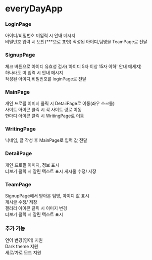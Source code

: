 # everyDayApp

### LoginPage
아이디/비밀번호 미입력 시 안내 메시지\
비밀번호 입력 시 보안(***으로 표현)
작성된 아이디,팀명을 TeamPage로 전달
### SignupPage
체크 버튼으로 아이디 유효성 검사('아이디 5자 이상 15자 이하' 안내 메세지)\
하나라도 미 입력 시 안내 메시지\
작성된 아이디,비밀번호를 loginPage로 전달
### MainPage
개인 프로필 이미지 클릭 시 DetailPage로 이동(좌우 스크롤)\
사이트 아이콘 클릭 시 각 사이트 링로 이동\
한마디 아이콘 클릭 시 WritingPage로 이동
### WritingPage
닉네임, 글 작성 후 MainPage로 입력 값 전달
### DetailPage
개인 프로필 이미지, 정보 표시\
더보기 클릭 시 잘린 텍스트 표시
게시물 수정/ 저장
### TeamPage
SignupPage에서 받아온 팀명, 아이디 값 표시\
게시글 수정/ 저장\
갤러리 아이콘 클릭 시 이미지 변경\
더보기 클릭 시 잘린 텍스트 표시

### 추가 기능
언어 변경(영어) 지원\
Dark theme 지원\
세로/가로 모드 지원
